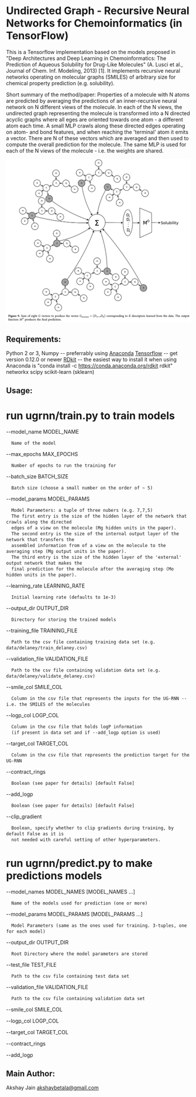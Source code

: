 Undirected Graph - Recursive Neural Networks for Chemoinformatics (in TensorFlow)
=================================================================

This is a Tensorflow implementation based on the models proposed in "Deep Architectures and Deep Learning in Chemoinformatics: The Prediction of Aqueous Solubility for Drug-Like Molecules" (A. Lusci et al., Journal of Chem. Inf. Modeling, 2013) [1]. It implements recursive neural networks operating on molecular graphs (SMILES) of arbitrary size for chemical property prediction (e.g. solubility).

Short summary of the method/paper: 
Properties of a molecule with N atoms are predicted by averaging the predictions of an inner-recursive neural network on N different views of the molecule. In each of the N views, the undirected graph representing the molecule is transformed into a N directed acyclic graphs where all eges are oriented towards one atom - a different atom each time. A small MLP crawls along these directed edges operating on atom- and bond features, and when reaching the 'terminal' atom it emits a vector. There are N of these vectors which are averaged and then used to compute the overall prediction for the molecule. The same MLP is used for each of the N views of the molecule - i.e. the weights are shared.

![Alt text](references/UGRNN.png?raw=true "Excerpt from [1] demonstrating how a UG-RNN operates on a molecule with eigth atoms. ")






## Requirements:


Python 2 or 3, Numpy -- preferrably using [Anaconda](https://www.continuum.io/downloads)
[Tensorflow](https://www.tensorflow.org/get_started/os_setup) -- get version 0.12.0 or newer
[RDkit](http://www.rdkit.org/docs/Install.html) -- the easiest way to install it when using Anaconda is "conda install -c https://conda.anaconda.org/rdkit rdkit"
networkx
scipy
scikit-learn (sklearn)












## Usage:

# run ugrnn/train.py to train models


  --model_name MODEL_NAME
  
      Name of the model
                        
  --max_epochs MAX_EPOCHS
  
      Number of epochs to run the training for
                        
  --batch_size BATCH_SIZE
  
      Batch size (choose a small number on the order of ~ 5)
                        
  --model_params MODEL_PARAMS
  
      Model Parameters: a tuple of three nubers (e.g. 7,7,5)
      The first entry is the size of the hidden layer of the network that crawls along the directed 
      edges of a view on the molecule (Mg hidden units in the paper).
      The second entry is the size of the internal output layer of the network that transfers the 
      assembled information from of a view on the molecule to the averaging step (Mg output units in the paper).
      The third entry is the size of the hidden layer of the 'external' output network that makes the 
      final prediction for the molecule after the averaging step (Mo hidden units in the paper).
  --learning_rate LEARNING_RATE
  
      Initial learning rate (defaults to 1e-3)
  --output_dir OUTPUT_DIR
  
      Directory for storing the trained models
  --training_file TRAINING_FILE
  
      Path to the csv file containing training data set (e.g. data/delaney/train_delaney.csv)
  --validation_file VALIDATION_FILE
  
      Path to the csv file containing validation data set (e.g. data/delaney/validate_delaney.csv)
  --smile_col SMILE_COL
  
      Column in the csv file that represents the inputs for the UG-RNN -- i.e. the SMILES of the molecules
  --logp_col LOGP_COL
  
      Column in the csv file that holds logP information 
      (if present in data set and if --add_logp option is used)
  --target_col TARGET_COL
  
      Column in the csv file that represents the prediction target for the UG-RNN
  --contract_rings
      
      Boolean (see paper for details) [default False]
  --add_logp
  
      Boolean (see paper for details) [default False]
  --clip_gradient
  
      Boolean, specify whether to clip gradients during training, by default False as it is 
      not needed with careful setting of other hyperparameters.




# run ugrnn/predict.py to make predictions models



  --model_names MODEL_NAMES [MODEL_NAMES ...]
  
      Name of the models used for prediction (one or more)
                        
  --model_params MODEL_PARAMS [MODEL_PARAMS ...]
  
      Model Parameters (same as the ones used for training. 3-tuples, one for each model)
  --output_dir OUTPUT_DIR
  
      Root Directory where the model parameters are stored
  --test_file TEST_FILE
  
      Path to the csv file containing test data set
  --validation_file VALIDATION_FILE
  
      Path to the csv file containing validation data set
  --smile_col SMILE_COL
  
  --logp_col LOGP_COL
  
  --target_col TARGET_COL
  
  --contract_rings
  
  --add_logp






## Main Author:

Akshay Jain <akshaybetala@gmail.com>




